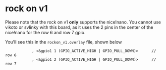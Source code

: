 # rock on v1

Please note that the rock on v1 **only** supports the nice!nano. You cannot use vikoto or svlinky with this board, as it uses the 2 pins in the center of the nice!nano for the row 6 and row 7 gpio.

You'll see this in the `rockon_v1.overlay` file, shown below

```
            , <&gpio1 1 (GPIO_ACTIVE_HIGH | GPIO_PULL_DOWN)>      // row 6
            , <&gpio1 2 (GPIO_ACTIVE_HIGH | GPIO_PULL_DOWN)>      // row 7
```